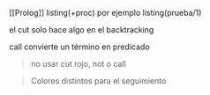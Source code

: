 [[Prolog]]
listing(+proc)
por ejemplo listing(prueba/1)

el cut solo hace algo en el backtracking

call convierte un término en predicado

> no usar cut rojo, not o call

> Colores distintos para el seguimiento